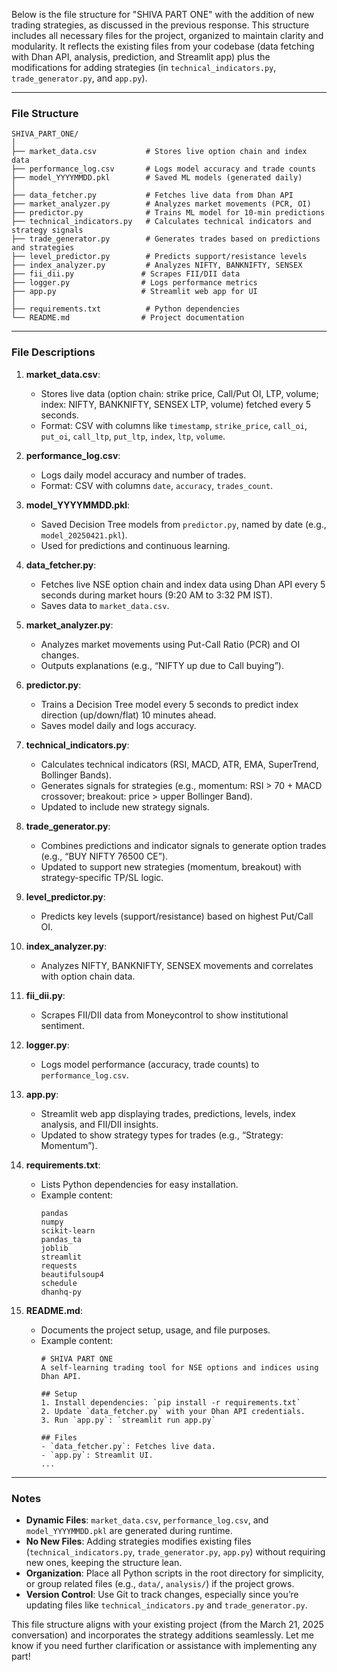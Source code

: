 Below is the file structure for "SHIVA PART ONE" with the addition of new trading strategies, as discussed in the previous response. This structure includes all necessary files for the project, organized to maintain clarity and modularity. It reflects the existing files from your codebase (data fetching with Dhan API, analysis, prediction, and Streamlit app) plus the modifications for adding strategies (in `technical_indicators.py`, `trade_generator.py`, and `app.py`).

---

### File Structure

```
SHIVA_PART_ONE/
│
├── market_data.csv           # Stores live option chain and index data
├── performance_log.csv       # Logs model accuracy and trade counts
├── model_YYYYMMDD.pkl        # Saved ML models (generated daily)
│
├── data_fetcher.py           # Fetches live data from Dhan API
├── market_analyzer.py        # Analyzes market movements (PCR, OI)
├── predictor.py              # Trains ML model for 10-min predictions
├── technical_indicators.py   # Calculates technical indicators and strategy signals
├── trade_generator.py        # Generates trades based on predictions and strategies
├── level_predictor.py        # Predicts support/resistance levels
├── index_analyzer.py         # Analyzes NIFTY, BANKNIFTY, SENSEX
├── fii_dii.py               # Scrapes FII/DII data
├── logger.py                # Logs performance metrics
├── app.py                   # Streamlit web app for UI
│
├── requirements.txt          # Python dependencies
└── README.md                # Project documentation
```

---

### File Descriptions

1. **market_data.csv**:
   - Stores live data (option chain: strike price, Call/Put OI, LTP, volume; index: NIFTY, BANKNIFTY, SENSEX LTP, volume) fetched every 5 seconds.
   - Format: CSV with columns like `timestamp`, `strike_price`, `call_oi`, `put_oi`, `call_ltp`, `put_ltp`, `index`, `ltp`, `volume`.

2. **performance_log.csv**:
   - Logs daily model accuracy and number of trades.
   - Format: CSV with columns `date`, `accuracy`, `trades_count`.

3. **model_YYYYMMDD.pkl**:
   - Saved Decision Tree models from `predictor.py`, named by date (e.g., `model_20250421.pkl`).
   - Used for predictions and continuous learning.

4. **data_fetcher.py**:
   - Fetches live NSE option chain and index data using Dhan API every 5 seconds during market hours (9:20 AM to 3:32 PM IST).
   - Saves data to `market_data.csv`.

5. **market_analyzer.py**:
   - Analyzes market movements using Put-Call Ratio (PCR) and OI changes.
   - Outputs explanations (e.g., “NIFTY up due to Call buying”).

6. **predictor.py**:
   - Trains a Decision Tree model every 5 seconds to predict index direction (up/down/flat) 10 minutes ahead.
   - Saves model daily and logs accuracy.

7. **technical_indicators.py**:
   - Calculates technical indicators (RSI, MACD, ATR, EMA, SuperTrend, Bollinger Bands).
   - Generates signals for strategies (e.g., momentum: RSI > 70 + MACD crossover; breakout: price > upper Bollinger Band).
   - Updated to include new strategy signals.

8. **trade_generator.py**:
   - Combines predictions and indicator signals to generate option trades (e.g., “BUY NIFTY 76500 CE”).
   - Updated to support new strategies (momentum, breakout) with strategy-specific TP/SL logic.

9. **level_predictor.py**:
   - Predicts key levels (support/resistance) based on highest Put/Call OI.

10. **index_analyzer.py**:
    - Analyzes NIFTY, BANKNIFTY, SENSEX movements and correlates with option chain data.

11. **fii_dii.py**:
    - Scrapes FII/DII data from Moneycontrol to show institutional sentiment.

12. **logger.py**:
    - Logs model performance (accuracy, trade counts) to `performance_log.csv`.

13. **app.py**:
    - Streamlit web app displaying trades, predictions, levels, index analysis, and FII/DII insights.
    - Updated to show strategy types for trades (e.g., “Strategy: Momentum”).

14. **requirements.txt**:
    - Lists Python dependencies for easy installation.
    - Example content:
      ```
      pandas
      numpy
      scikit-learn
      pandas_ta
      joblib
      streamlit
      requests
      beautifulsoup4
      schedule
      dhanhq-py
      ```

15. **README.md**:
    - Documents the project setup, usage, and file purposes.
    - Example content:
      ```
      # SHIVA PART ONE
      A self-learning trading tool for NSE options and indices using Dhan API.

      ## Setup
      1. Install dependencies: `pip install -r requirements.txt`
      2. Update `data_fetcher.py` with your Dhan API credentials.
      3. Run `app.py`: `streamlit run app.py`

      ## Files
      - `data_fetcher.py`: Fetches live data.
      - `app.py`: Streamlit UI.
      ...
      ```

---

### Notes
- **Dynamic Files**: `market_data.csv`, `performance_log.csv`, and `model_YYYYMMDD.pkl` are generated during runtime.
- **No New Files**: Adding strategies modifies existing files (`technical_indicators.py`, `trade_generator.py`, `app.py`) without requiring new ones, keeping the structure lean.
- **Organization**: Place all Python scripts in the root directory for simplicity, or group related files (e.g., `data/`, `analysis/`) if the project grows.
- **Version Control**: Use Git to track changes, especially since you’re updating files like `technical_indicators.py` and `trade_generator.py`.

This file structure aligns with your existing project (from the March 21, 2025 conversation) and incorporates the strategy additions seamlessly. Let me know if you need further clarification or assistance with implementing any part!